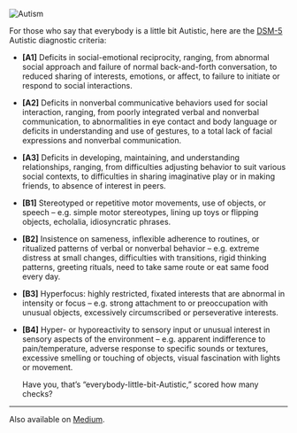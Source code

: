 ![Autism](//cacilhas.info/img/autistic.png)

For those who say that everybody is a little bit Autistic, here are the [DSM-5](https://www.cdc.gov/ncbddd/autism/hcp-dsm.html) Autistic diagnostic criteria:

*   **\[A1\]** Deficits in social-emotional reciprocity, ranging, from abnormal social approach and failure of normal back-and-forth conversation, to reduced sharing of interests, emotions, or affect, to failure to initiate or respond to social interactions.
    
*   **\[A2\]** Deficits in nonverbal communicative behaviors used for social interaction, ranging, from poorly integrated verbal and nonverbal communication, to abnormalities in eye contact and body language or deficits in understanding and use of gestures, to a total lack of facial expressions and nonverbal communication.
    
*   **\[A3\]** Deficits in developing, maintaining, and understanding relationships, ranging, from difficulties adjusting behavior to suit various social contexts, to difficulties in sharing imaginative play or in making friends, to absence of interest in peers.
    
*   **\[B1\]** Stereotyped or repetitive motor movements, use of objects, or speech – e.g. simple motor stereotypes, lining up toys or flipping objects, echolalia, idiosyncratic phrases.
    
*   **\[B2\]** Insistence on sameness, inflexible adherence to routines, or ritualized patterns of verbal or nonverbal behavior – e.g. extreme distress at small changes, difficulties with transitions, rigid thinking patterns, greeting rituals, need to take same route or eat same food every day.
    
*   **\[B3\]** Hyperfocus: highly restricted, fixated interests that are abnormal in intensity or focus – e.g. strong attachment to or preoccupation with unusual objects, excessively circumscribed or perseverative interests.
    
*   **\[B4\]** Hyper- or hyporeactivity to sensory input or unusual interest in sensory aspects of the environment – e.g. apparent indifference to pain/temperature, adverse response to specific sounds or textures, excessive smelling or touching of objects, visual fascination with lights or movement.
    
    Have you, that’s “everybody-little-bit-Autistic,” scored how many checks?
    

* * *

Also available on [Medium](https://cacilhas.medium.com/dsm-5-autism-diagnostic-criteria-f49fd732f744).